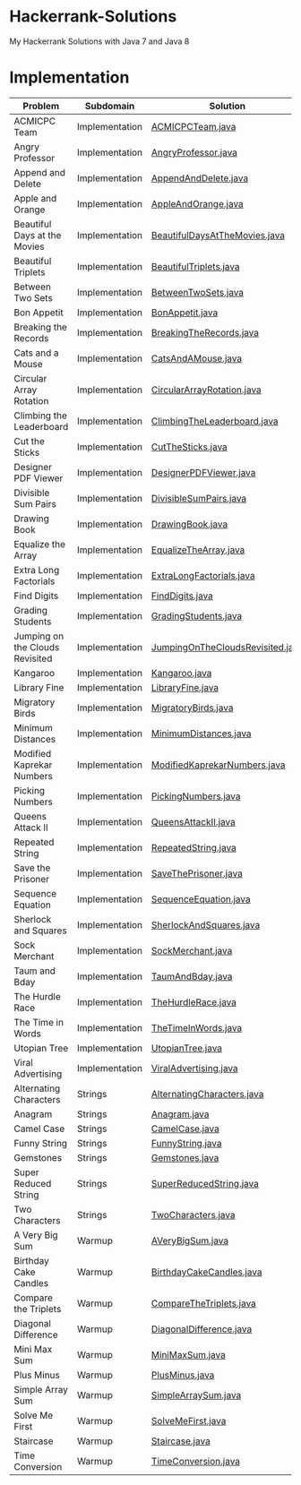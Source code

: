 # Hackerrank-Solutions
My Hackerrank Solutions with Java 7 and Java 8

# Implementation

| Problem |Subdomain |Solution |
| --- |--- |--- |
| ACMICPC Team | Implementation | [ACMICPCTeam.java](/Algorithms/src/Implementation/aCMICPCTeam.java) |
| Angry Professor | Implementation | [AngryProfessor.java](/Algorithms/src/Implementation/angryProfessor.java) |
| Append and Delete | Implementation | [AppendAndDelete.java](/Algorithms/src/Implementation/appendAndDelete.java) |
| Apple and Orange | Implementation | [AppleAndOrange.java](/Algorithms/src/Implementation/appleAndOrange.java) |
| Beautiful Days at the Movies | Implementation | [BeautifulDaysAtTheMovies.java](/Algorithms/src/Implementation/beautifulDaysAtTheMovies.java) |
| Beautiful Triplets | Implementation | [BeautifulTriplets.java](/Algorithms/src/Implementation/beautifulTriplets.java) |
| Between Two Sets | Implementation | [BetweenTwoSets.java](/Algorithms/src/Implementation/betweenTwoSets.java) |
| Bon Appetit | Implementation | [BonAppetit.java](/Algorithms/src/Implementation/bonAppetit.java) |
| Breaking the Records | Implementation | [BreakingTheRecords.java](/Algorithms/src/Implementation/breakingTheRecords.java) |
| Cats and a Mouse | Implementation | [CatsAndAMouse.java](/Algorithms/src/Implementation/catsAndAMouse.java) |
| Circular Array Rotation | Implementation | [CircularArrayRotation.java](/Algorithms/src/Implementation/circularArrayRotation.java) |
| Climbing the Leaderboard | Implementation | [ClimbingTheLeaderboard.java](/Algorithms/src/Implementation/climbingTheLeaderboard.java) |
| Cut the Sticks | Implementation | [CutTheSticks.java](/Algorithms/src/Implementation/cutTheSticks.java) |
| Designer PDF Viewer | Implementation | [DesignerPDFViewer.java](/Algorithms/src/Implementation/designerPDFViewer.java) |
| Divisible Sum Pairs | Implementation | [DivisibleSumPairs.java](/Algorithms/src/Implementation/divisibleSumPairs.java) |
| Drawing Book | Implementation | [DrawingBook.java](/Algorithms/src/Implementation/drawingBook.java) |
| Equalize the Array | Implementation | [EqualizeTheArray.java](/Algorithms/src/Implementation/equalizeTheArray.java) |
| Extra Long Factorials | Implementation | [ExtraLongFactorials.java](/Algorithms/src/Implementation/extraLongFactorials.java) |
| Find Digits | Implementation | [FindDigits.java](/Algorithms/src/Implementation/findDigits.java) |
| Grading Students | Implementation | [GradingStudents.java](/Algorithms/src/Implementation/gradingStudents.java) |
| Jumping on the Clouds Revisited | Implementation | [JumpingOnTheCloudsRevisited.java](/Algorithms/src/Implementation/jumpingOnTheCloudsRevisited.java) |
| Kangaroo | Implementation | [Kangaroo.java](/Algorithms/src/Implementation/kangaroo.java) |
| Library Fine | Implementation | [LibraryFine.java](/Algorithms/src/Implementation/libraryFine.java) |
| Migratory Birds | Implementation | [MigratoryBirds.java](/Algorithms/src/Implementation/migratoryBirds.java) |
| Minimum Distances | Implementation | [MinimumDistances.java](/Algorithms/src/Implementation/minimumDistances.java) |
| Modified Kaprekar Numbers | Implementation | [ModifiedKaprekarNumbers.java](/Algorithms/src/Implementation/modifiedKaprekarNumbers.java) |
| Picking Numbers | Implementation | [PickingNumbers.java](/Algorithms/src/Implementation/pickingNumbers.java) |
| Queens Attack II | Implementation | [QueensAttackII.java](/Algorithms/src/Implementation/queensAttackII.java) |
| Repeated String | Implementation | [RepeatedString.java](/Algorithms/src/Implementation/repeatedString.java) |
| Save the Prisoner | Implementation | [SaveThePrisoner.java](/Algorithms/src/Implementation/saveThePrisoner.java) |
| Sequence Equation | Implementation | [SequenceEquation.java](/Algorithms/src/Implementation/sequenceEquation.java) |
| Sherlock and Squares | Implementation | [SherlockAndSquares.java](/Algorithms/src/Implementation/sherlockAndSquares.java) |
| Sock Merchant | Implementation | [SockMerchant.java](/Algorithms/src/Implementation/sockMerchant.java) |
| Taum and Bday | Implementation | [TaumAndBday.java](/Algorithms/src/Implementation/taumAndBday.java) |
| The Hurdle Race | Implementation | [TheHurdleRace.java](/Algorithms/src/Implementation/theHurdleRace.java) |
| The Time in Words | Implementation | [TheTimeInWords.java](/Algorithms/src/Implementation/theTimeInWords.java) |
| Utopian Tree | Implementation | [UtopianTree.java](/Algorithms/src/Implementation/utopianTree.java) |
| Viral Advertising | Implementation | [ViralAdvertising.java](/Algorithms/src/Implementation/viralAdvertising.java) |
| Alternating Characters | Strings | [AlternatingCharacters.java](/Algorithms/src/Strings/alternatingCharacters.java) |
| Anagram | Strings | [Anagram.java](/Algorithms/src/Strings/anagram.java) |
| Camel Case | Strings | [CamelCase.java](/Algorithms/src/Strings/camelCase.java) |
| Funny String | Strings | [FunnyString.java](/Algorithms/src/Strings/funnyString.java) |
| Gemstones | Strings | [Gemstones.java](/Algorithms/src/Strings/gemstones.java) |
| Super Reduced String | Strings | [SuperReducedString.java](/Algorithms/src/Strings/superReducedString.java) |
| Two Characters | Strings | [TwoCharacters.java](/Algorithms/src/Strings/twoCharacters.java) |
| A Very Big Sum | Warmup | [AVeryBigSum.java](/Algorithms/src/Warmup/aVeryBigSum.java) |
| Birthday Cake Candles | Warmup | [BirthdayCakeCandles.java](/Algorithms/src/Warmup/birthdayCakeCandles.java) |
| Compare the Triplets | Warmup | [CompareTheTriplets.java](/Algorithms/src/Warmup/compareTheTriplets.java) |
| Diagonal Difference | Warmup | [DiagonalDifference.java](/Algorithms/src/Warmup/diagonalDifference.java) |
| Mini Max Sum | Warmup | [MiniMaxSum.java](/Algorithms/src/Warmup/miniMaxSum.java) |
| Plus Minus | Warmup | [PlusMinus.java](/Algorithms/src/Warmup/plusMinus.java) |
| Simple Array Sum | Warmup | [SimpleArraySum.java](/Algorithms/src/Warmup/simpleArraySum.java) |
| Solve Me First | Warmup | [SolveMeFirst.java](/Algorithms/src/Warmup/solveMeFirst.java) |
| Staircase | Warmup | [Staircase.java](/Algorithms/src/Warmup/staircase.java) |
| Time Conversion | Warmup | [TimeConversion.java](/Algorithms/src/Warmup/timeConversion.java) |







